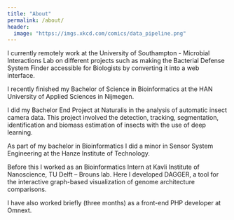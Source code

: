 ```yaml
---
title: "About"
permalink: /about/
header:
  image: "https://imgs.xkcd.com/comics/data_pipeline.png"
---
```


I currently remotely work at the University of Southampton - Microbial Interactions Lab on different projects such as making the Bacterial Defense System Finder accessible for Biologists by converting it into a web interface.

I recently finished my Bachelor of Science in Bioinformatics at the HAN University of Applied Sciences in Nijmegen.

I did my Bachelor End Project at Naturalis in the analysis of automatic insect camera data. This project involved the detection, tracking, segmentation, identification and biomass estimation of insects with the use of deep learning.

As part of my bachelor in Bioinformatics I did a minor in Sensor System Engineering at the Hanze Institute of Technology.

Before this I worked as an Bioinformatics Intern at Kavli Institute of Nanoscience, TU Delft – Brouns lab. Here I developed DAGGER, a tool for the interactive graph-based visualization of genome architecture comparisons.

I have also worked briefly (three months) as a front-end PHP developer at Omnext.